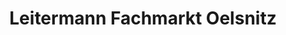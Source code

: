 ---
title: "Leitermann Fachmarkt Oelsnitz"
url: /oelsnitz-erzgeb/leitermann-fachmarkt-oelsnitz/
shop: Baumarkt
---